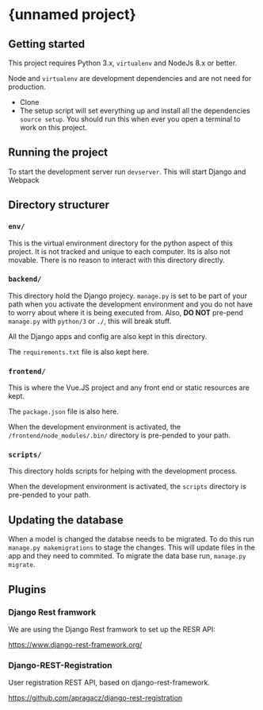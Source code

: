 # {unnamed project}

## Getting started

This project requires Python 3.x, `virtualenv` and NodeJs 8.x or better.

Node and `virtualenv` are development dependencies and are not need for
production.

* Clone
* The setup script will set everything up and install all the dependencies
`source setup`. You should run this when ever you open a terminal to
work on this project.

## Running the project

To start the development server run `devserver`. This will start Django and
Webpack

## Directory structurer

### `env/`

This is the virtual environment directory for the python aspect of this project.
It is not tracked and unique to each computer. Its is also not movable. There
is no reason to interact with this directory directly.

### `backend/`

This directory hold the Django projecy. `manage.py` is set to be part of your
path when you activate the development environment and you do not have to worry
about where it is being executed from. Also, **DO NOT** pre-pend `manage.py`
with `python/3` or `./`, this will break stuff.

All the Django apps and config are also kept in this directory.

The `requirements.txt` file is also kept here.

### `frontend/`

This is where the Vue.JS project and any front end or static resources are kept.

The `package.json` file is also here.

When the development environment is activated, the
`/frontend/node_modules/.bin/` directory is pre-pended to your path.

### `scripts/`

This directory holds scripts for helping with the development process.

When the development environment is activated, the `scripts` directory is
pre-pended to your path.

## Updating the database

When a model is changed the databse needs to be migrated. To do this run
`manage.py makemigrations` to stage the changes. This will update files in
the app and they need to commited. To migrate the data base run,
`manage.py migrate`.

## Plugins

### Django Rest framwork

We are using the Django Rest framwork to set up the RESR API:

https://www.django-rest-framework.org/

### Django-REST-Registration

User registration REST API, based on django-rest-framework.

https://github.com/apragacz/django-rest-registration
